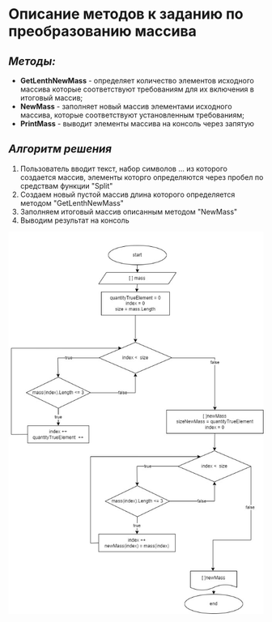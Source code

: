 # **Описание методов  к заданию по преобразованию массива**
## ***Методы:***
* **GetLenthNewMass** - определяет количество элементов исходного массива которые    соответствуют требованиям для их включения в итоговый массив;
* **NewMass** - заполняет новый массив элементами исходного массива, которые соответствуют установленным требованиям;
* **PrintMass** - выводит элементы массива на консоль через запятую

## ***Алгоритм решения***
1. Пользователь вводит текст, набор символов ... из которого создается массив, элементы которго определяются через пробел по средствам  функции "Split"
1. Создаем новый пустой массив длина которого определяется методом "GetLenthNewMass" 
1. Заполняем итоговый массив описанным методом "NewMass"
1. Выводим результат на консоль


![Изображение потеряно!!!](Block.jpg)
